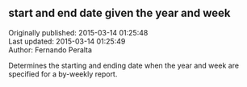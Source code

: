 ## start and end date given the year and week  
Originally published: 2015-03-14 01:25:48  
Last updated: 2015-03-14 01:25:49  
Author: Fernando Peralta  
  
Determines the starting and ending date when the year and week are specified for a by-weekly report.
